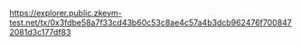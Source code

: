 https://explorer.public.zkevm-test.net/tx/0x3fdbe58a7f33cd43b60c53c8ae4c57a4b3dcb962476f7008472081d3c177df83
